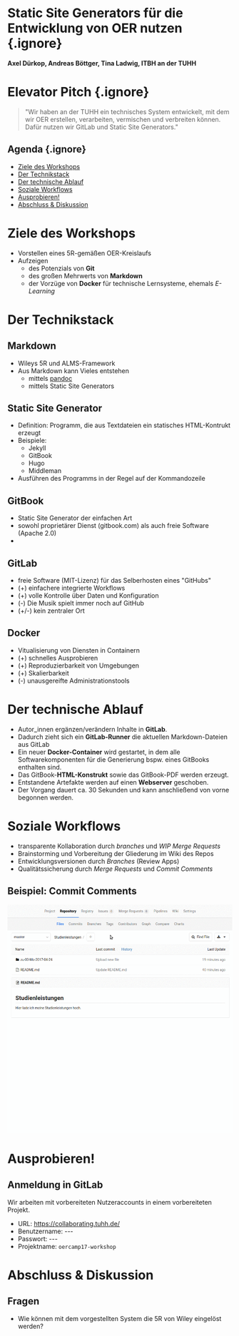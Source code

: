 <!-- slide -->
# Static Site Generators für die Entwicklung von OER nutzen {.ignore}

**Axel Dürkop, Andreas Böttger, Tina Ladwig, ITBH an der TUHH**

<!-- slide -->
# Elevator Pitch {.ignore}

> "Wir haben an der TUHH ein technisches System entwickelt, mit dem wir OER erstellen, verarbeiten, vermischen und verbreiten können. Dafür nutzen wir GitLab und Static Site Generators."

<!-- slide -->
## Agenda {.ignore}


<!-- toc orderedList:0 depthFrom:1 depthTo:1 -->

* [Ziele des Workshops](#ziele-des-workshops)
* [Der Technikstack](#der-technikstack)
* [Der technische Ablauf](#der-technische-ablauf)
* [Soziale Workflows](#soziale-workflows)
* [Ausprobieren!](#ausprobieren)
* [Abschluss & Diskussion](#abschluss-diskussion)

<!-- tocstop -->

<!-- slide -->
# Ziele des Workshops

- Vorstellen eines 5R-gemäßen OER-Kreislaufs
- Aufzeigen
    - des Potenzials von **Git**
    - des großen Mehrwerts von **Markdown**
    - der Vorzüge von **Docker** für technische Lernsysteme, ehemals *E-Learning*

<!-- slide -->
# Der Technikstack

<!-- slide vertical: true -->
## Markdown

- Wileys 5R und ALMS-Framework
- Aus Markdown kann Vieles entstehen
    - mittels [pandoc](#)
    - mittels Static Site Generators

<!-- slide vertical: true -->
## Static Site Generator

- Definition: Programm, die aus Textdateien ein statisches HTML-Kontrukt erzeugt
- Beispiele:
    - Jekyll
    - GitBook
    - Hugo
    - Middleman
- Ausführen des Programms in der Regel auf der Kommandozeile

<!-- slide -->
## GitBook

- Static Site Generator der einfachen Art
- sowohl proprietärer Dienst (gitbook.com) als auch freie Software (Apache 2.0)
-

<!-- slide vertical: true -->
## GitLab

- freie Software (MIT-Lizenz) für das Selberhosten eines "GitHubs"
- (+) einfachere integrierte Workflows
- (+) volle Kontrolle über Daten und Konfiguration
- (-) Die Musik spielt immer noch auf GitHub
- (+/-) kein zentraler Ort

<!-- slide vertical: true -->
## Docker

- Vitualisierung von Diensten in Containern
- (+) schnelles Ausprobieren
- (+) Reproduzierbarkeit von Umgebungen
- (+) Skalierbarkeit
- (-) unausgereifte Administrationstools

<!-- slide -->
# Der technische Ablauf

- Autor_innen ergänzen/verändern Inhalte in **GitLab**.
- Dadurch zieht sich ein **GitLab-Runner** die aktuellen Markdown-Dateien aus GitLab
- Ein neuer **Docker-Container** wird gestartet, in dem alle Softwarekomponenten für die Generierung bspw. eines GitBooks enthalten sind.
- Das GitBook-**HTML-Konstrukt** sowie das GitBook-PDF werden erzeugt.
- Entstandene Artefakte werden auf einen **Webserver** geschoben.
- Der Vorgang dauert ca. 30 Sekunden und kann anschließend von vorne begonnen werden.

<!-- slide -->
# Soziale Workflows

- transparente Kollaboration durch *branches* und *WIP Merge Requests*
- Brainstorming und Vorbereitung der Gliederung im Wiki des Repos
- Entwicklungsversionen durch *Branches* (Review Apps)
- Qualitätssicherung durch *Merge Requests* und *Commit Comments*

<!-- slide vertical: true -->
## Beispiel: Commit Comments

![Feedback in einem Commit geben](./abb/feedback-geben.gif)

<!-- slide -->
# Ausprobieren!

<!-- slide vertical: true -->
## Anmeldung in GitLab

Wir arbeiten mit vorbereiteten Nutzeraccounts in einem vorbereiteten Projekt.

- URL: https://collaborating.tuhh.de/
- Benutzername: ---
- Passwort: ---
- Projektname: `oercamp17-workshop`

<!-- slide -->
# Abschluss & Diskussion

<!-- slide vertical: true -->
## Fragen

- Wie können mit dem vorgestellten System die 5R von Wiley eingelöst werden?
